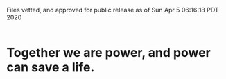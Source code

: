 Files vetted, and approved for public release as of Sun Apr  5 06:16:18 PDT 2020<br><br><h1>Together we are power, and power can save a life.</h1>
